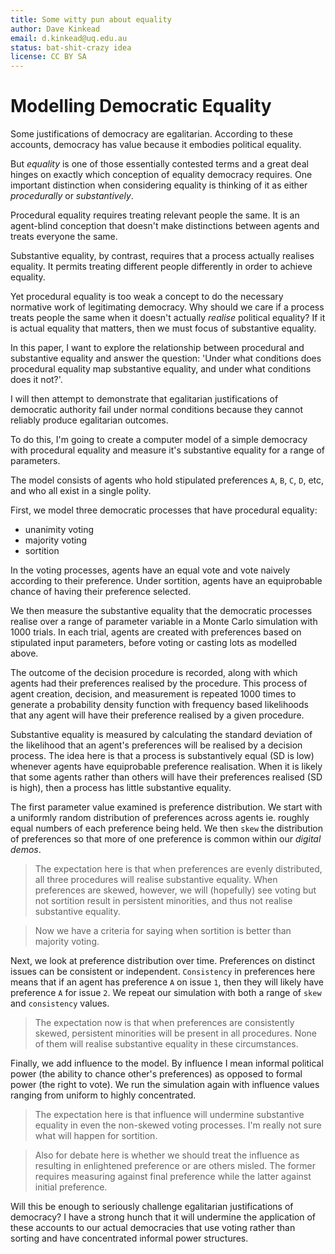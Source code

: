 ```yaml
---
title: Some witty pun about equality
author: Dave Kinkead
email: d.kinkead@uq.edu.au
status: bat-shit-crazy idea
license: CC BY SA
---
```


# Modelling Democratic Equality

Some justifications of democracy are egalitarian.  According to these accounts, democracy has value because it embodies political equality.

But _equality_ is one of those essentially contested terms and a great deal hinges on exactly which conception of equality democracy requires.  One important distinction when considering equality is thinking of it as either _procedurally_ or _substantively_.  

Procedural equality requires treating relevant people the same. It is an agent-blind conception that doesn't make distinctions between agents and treats everyone the same.  

Substantive equality, by contrast, requires that a process actually realises equality.  It permits treating different people differently in order to achieve equality.  

Yet procedural equality is too weak a concept to do the necessary normative work of legitimating democracy.  Why should we care if a process treats people the same when it doesn't actually _realise_ political equality?  If it is actual equality that matters, then we must focus of substantive equality.

In this paper, I want to explore the relationship between procedural and substantive equality and answer the question: 'Under what conditions does procedural equality map substantive equality, and under what conditions does it not?'.  

I will then attempt to demonstrate that egalitarian justifications of democratic authority fail under normal conditions because they cannot reliably produce egalitarian outcomes.

To do this, I'm going to create a computer model of a simple democracy with procedural equality and measure it's substantive equality for a range of parameters.

The model consists of agents who hold stipulated preferences `A`, `B`, `C`, `D`, etc, and who all exist in a single polity.

First, we model three democratic processes that have procedural equality:

  - unanimity voting
  - majority voting
  - sortition

In the voting processes, agents have an equal vote and vote naively according to their preference.  Under sortition, agents have an equiprobable chance of having their preference selected.

We then measure the substantive equality that the democratic processes realise over a range of parameter variable in a Monte Carlo simulation with 1000 trials.  In each trial, agents are created with preferences based on stipulated input parameters, before voting or casting lots as modelled above.

The outcome of the decision procedure is recorded, along with which agents had their preferences realised by the procedure.  This process of agent creation, decision, and measurement is repeated 1000 times to generate a probability density function with frequency based likelihoods that any agent will have their preference realised by a given procedure.

Substantive equality is measured by calculating the standard deviation of the likelihood that an agent's preferences will be realised by a decision process.  The idea here is that a process is substantively equal (SD is low) whenever agents have equiprobable preference realisation.  When it is likely that some agents rather than others will have their preferences realised (SD is high), then a process has little substantive equality.

The first parameter value examined is preference distribution.  We start with a uniformly random distribution of preferences across agents ie. roughly equal numbers of each preference being held.  We then `skew` the distribution of preferences so that more of one preference is common within our _digital demos_.

> The expectation here is that when preferences are evenly distributed, all three procedures will realise substantive equality.  When preferences are skewed, however, we will (hopefully) see voting but not sortition result in persistent minorities, and thus not realise substantive equality.

> Now we have a criteria for saying when sortition is better than majority voting.

Next, we look at preference distribution over time.  Preferences on distinct issues can be consistent or independent.  `Consistency` in preferences here means that if an agent has preference `A` on issue `1`, then they will likely have preference `A` for issue `2`.  We repeat our simulation with both a range of `skew` and `consistency` values.

> The expectation now is that when preferences are consistently skewed, persistent minorities will be present in all procedures.  None of them will realise substantive equality in these circumstances.

Finally, we add influence to the model.  By influence I mean informal political power (the ability to chance other's preferences) as opposed to formal power (the right to vote).  We run the simulation again with influence values ranging from uniform to highly concentrated.

> The expectation here is that influence will undermine substantive equality in even the non-skewed voting processes.  I'm really not sure what will happen for sortition.

> Also for debate here is whether we should treat the influence as resulting in enlightened preference or are others misled. The former requires measuring against final preference while the latter against initial preference.

Will this be enough to seriously challenge egalitarian justifications of democracy? I have a strong hunch that it will undermine the application of these accounts to our actual democracies that use voting rather than sorting and have concentrated informal power structures.
